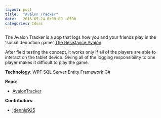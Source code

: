 ```yaml
---
layout: post
title:  "Avalon Tracker"
date:   2016-05-24 0:00:00 -0500
categories: Ideas
---
```


The Avalon Tracker is a app that logs how you and your friends play in the 'social deduction game' [The Resistance Avalon]

After field testing the concept, it works only if all of the players are able to interact on the tablet device. Giving all of the logging responsibility to one player makes it difficult to play the game.

__Technology__:
WPF
SQL Server
Entity Framework
C#

__Repo__:
- [AvalonTracker]

__Contributors__:
- [jdennis925]


[jdennis925]: https://github.com/jdennis925
[AvalonTracker]: https://github.com/jdennis925/Avalon-Tracker
[The Resistance Avalon]: https://boardgamegeek.com/boardgame/128882/resistance-avalon